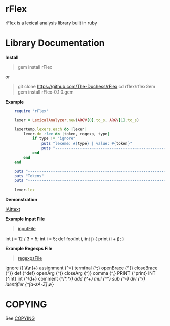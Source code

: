 # rFlex

rFlex is a lexical analysis library built in ruby

# Library Documentation

**Install**

> gem install rFlex

or

> git clone https://github.com/The-Duchess/rFlex
> cd rflex/rflexGem
> gem install rFlex-0.1.0.gem

**Example**

```ruby
	require 'rFlex'

	lexer = LexicalAnalyzer.new(ARGV[0].to_s, ARGV[1].to_s)

	lexertemp.lexers.each do |lexer|
		lexer.do :lex do |token, regexp, type|
			if type != "ignore"
				puts "lexeme: #{type} | value: #{token}"
				puts "-------~-----~--~------~---~-------~----~------------~---~------------~-----"
			end
		end
	end

	puts "-------~-----~--~------~---~-------~----~------------~---~------------~-----"
	puts "Tokens"
	puts "-------~-----~--~------~---~-------~----~------------~---~------------~-----"

	lexer.lex
```
**Demonstration**

[!Alttext](http://i.imgur.com/5EIsmxM.png)

**Example Input File**

> [inputFile](https://github.com/The-Duchess/rFlex/blob/master/inputFile.txt)

int j = 12 / 3 * 5;
int i = 5;
def foo(int i, int j) {
	print (i + j);
}

**Example Regexps File**

> [regexpsFile](https://github.com/The-Duchess/rFlex/blob/master/regexpsFile.txt)

ignore     {[ \t\n]+}
assignment {^=}
terminal   {^;}
openBrace  {^\{}
closeBrace {^\}}
def        {^def}
openArg    {^\(}
closeArg   {^\)}
comma      {^,}
PRINT      {^print}
INT        {^int}
int        {^\d+}
comment    {^\/\*.*\*\/}
add        {^\+}
mul        {^\*}
sub        {^\-}
div        {^\/}
identifier {^[a-zA-Z]\w*}

# COPYING

See [COPYING](https://github.com/The-Duchess/rFlex/blob/master/COPYING.md)